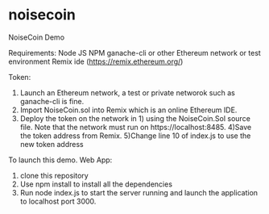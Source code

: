 # noisecoin
NoiseCoin Demo

Requirements:
Node JS
NPM
ganache-cli or other Ethereum network or test environment
Remix ide (https://remix.ethereum.org/)

Token:
1) Launch an Ethereum network, a test or private networok such as ganache-cli is fine.
2) Import NoiseCoin.sol into Remix which is an online Ethereum IDE.
3) Deploy the token on the network in 1) using the NoiseCoin.Sol source file. Note that the network must run on https://localhost:8485. 
4)Save the token address from Remix.
5)Change line 10 of index.js to use the new token address

To launch this demo.
Web App:
1) clone this repository
2) Use npm install to install all the dependencies
3) Run node index.js to start the server running and launch the application to  localhost port 3000.



